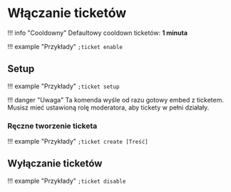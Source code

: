 # Włączanie ticketów

!!! info "Cooldowny"
    Defaultowy cooldown ticketów: **1 minuta**

!!! example "Przykłady"
    `;ticket enable`

## Setup 

!!! example "Przykłady"
    `;ticket setup`

!!! danger "Uwaga"
    Ta komenda wyśle od razu gotowy embed z ticketem. Musisz mieć ustawioną rolę moderatora, aby tickety w pełni działały.
### Ręczne tworzenie ticketa

!!! example "Przykłady"
    `;ticket create [Treść]`
## Wyłączanie ticketów

!!! example "Przykłady"
    `;ticket disable`
